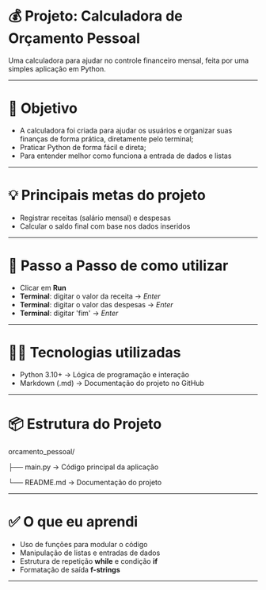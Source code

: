 # 💰 Projeto: Calculadora de Orçamento Pessoal

Uma calculadora para ajudar no controle financeiro mensal, feita por uma simples aplicação em Python.

---

# 🎯 Objetivo   

- A calculadora foi criada para ajudar os usuários e organizar suas finanças de forma prática, diretamente pelo terminal;
- Praticar Python de forma fácil e direta;
- Para entender melhor como funciona a entrada de dados e listas

--- 

 # 💡 Principais metas do projeto
 
 - Registrar receitas (salário mensal) e despesas
 - Calcular o saldo final com base nos dados inseridos


---

# 📝 Passo a Passo de como utilizar

  - Clicar em **Run**
  - **Terminal**: digitar o valor da receita -> *Enter*
  - **Terminal**: digitar o valor das despesas -> *Enter*
  - **Terminal**: digitar 'fim' -> *Enter*
 
---

# 👩‍💻 Tecnologias utilizadas

- Python 3.10+ -> Lógica de programação e interação
- Markdown (.md) -> Documentação do projeto no GitHub

---

# 📦 Estrutura do Projeto

 orcamento_pessoal/
 
├── main.py         -> Código principal da aplicação 

└── README.md        -> Documentação do projeto

---

# ✅ O que eu aprendi

- Uso de funções para modular o código
- Manipulação de listas e entradas de dados
- Estrutura de repetição **while** e condição **if**
- Formatação de saída **f-strings**

---


  
